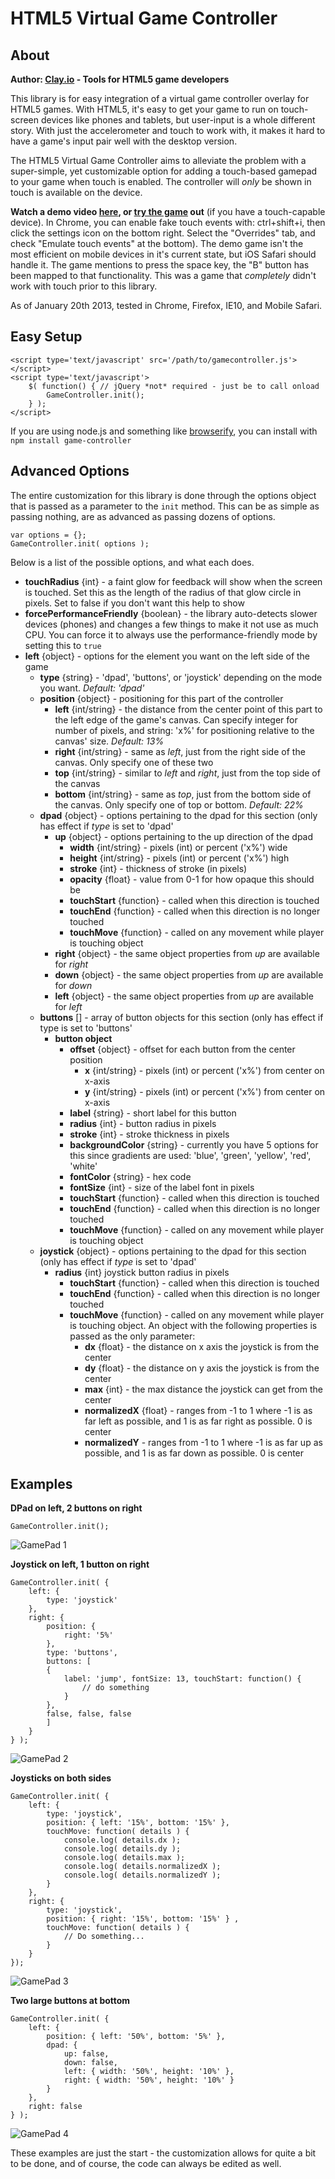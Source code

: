 HTML5 Virtual Game Controller
=============================

About
-----
**Author: [Clay.io](http://clay.io/development-tools) - Tools for HTML5 game developers**

This library is for easy integration of a virtual game controller overlay for HTML5 games. With HTML5, it's easy to 
get your game to run on touch-screen devices like phones and tablets, but user-input is a whole different story. With
just the accelerometer and touch to work with, it makes it hard to have a game's input pair well with the desktop version.

The HTML5 Virtual Game Controller aims to alleviate the problem with a super-simple, yet customizable option for adding a 
touch-based gamepad to your game when touch is enabled. The controller will *only* be shown in touch is available on the device.

**Watch a demo video [here](http://www.youtube.com/watch?v=XQKRYMjrp2Q), or [try the game](http://clay.io/plugins/controller/index.html) out** (if you have a touch-capable device). 
In Chrome, you can enable fake touch events with: ctrl+shift+i, then click the settings icon on the bottom right. 
Select the "Overrides" tab, and check "Emulate touch events" at the bottom). The demo game isn't the most efficient on
mobile devices in it's current state, but iOS Safari should handle it. The game mentions to press the space key, the "B" button
has been mapped to that functionality. This was a game that *completely* didn't work with touch prior to this library.

As of January 20th 2013, tested in Chrome, Firefox, IE10, and Mobile Safari.

Easy Setup
----------
```
<script type='text/javascript' src='/path/to/gamecontroller.js'></script>
<script type='text/javascript'>
    $( function() { // jQuery *not* required - just be to call onload
		GameController.init();
	} );
</script>
```

If you are using node.js and something like [browserify](http://browserify.org/), you can install with `npm install game-controller`

Advanced Options
----------------
The entire customization for this library is done through the options object that is passed as a parameter to the `init` method.
This can be as simple as passing nothing, are as advanced as passing dozens of options.

```
var options = {};
GameController.init( options );
```

Below is a list of the possible options, and what each does.

* **touchRadius** {int} - a faint glow for feedback will show when the screen is touched. Set this as the length of the radius of that glow circle in pixels. Set to false if you don't want this help to show
* **forcePerformanceFriendly** {boolean} - the library auto-detects slower devices (phones) and changes a few things to make it not use as much CPU. You can force it to always use the performance-friendly mode by setting this to `true`
* **left** {object} - options for the element you want on the left side of the game
  * **type** {string} - 'dpad', 'buttons', or 'joystick' depending on the mode you want. *Default: 'dpad'*
  * **position** {object} - positioning for this part of the controller
     * **left** {int/string} - the distance from the center point of this part to the left edge of the game's canvas. Can specify integer for number of pixels, and string: 'x%' for positioning relative to the canvas' size. *Default: 13%*
     * **right** {int/string} - same as *left*, just from the right side of the canvas. Only specify one of these two
     * **top** {int/string} - similar to *left* and *right*, just from the top side of the canvas
     * **bottom** {int/string} - same as *top*, just from the bottom side of the canvas. Only specify one of top or bottom. *Default: 22%*
  * **dpad** {object} - options pertaining to the dpad for this section (only has effect if *type* is set to 'dpad'
     * **up** {object} - options pertaining to the up direction of the dpad
         * **width** {int/string} - pixels (int) or percent ('x%') wide
         * **height** {int/string} - pixels (int) or percent ('x%') high
         * **stroke** {int} - thickness of stroke (in pixels)
         * **opacity** {float} - value from 0-1 for how opaque this should be
         * **touchStart** {function} - called when this direction is touched
         * **touchEnd** {function} - called when this direction is no longer touched
         * **touchMove** {function} - called on any movement while player is touching object
     * **right** {object} - the same object properties from *up* are available for *right*
     * **down** {object} - the same object properties from *up* are available for *down*
     * **left** {object} - the same object properties from *up* are available for *left*
  * **buttons** [] - array of button objects for this section (only has effect if type is set to 'buttons'
     * **button object**
         * **offset** {object} - offset for each button from the center position
             * **x** {int/string} - pixels (int) or percent ('x%') from center on x-axis
             * **y** {int/string} - pixels (int) or percent ('x%') from center on x-axis
         * **label** {string} - short label for this button
         * **radius** {int} - button radius in pixels
         * **stroke** {int} - stroke thickness in pixels
         * **backgroundColor** {string} - currently you have 5 options for this since gradients are used: 'blue', 'green', 'yellow', 'red', 'white'
         * **fontColor** {string} - hex code
         * **fontSize** {int} - size of the label font in pixels
         * **touchStart** {function} - called when this direction is touched
         * **touchEnd** {function} - called when this direction is no longer touched
         * **touchMove** {function} - called on any movement while player is touching object
  * **joystick** {object} - options pertaining to the dpad for this section (only has effect if *type* is set to 'dpad'
     * **radius** {int} joystick button radius in pixels
         * **touchStart** {function} - called when this direction is touched
         * **touchEnd** {function} - called when this direction is no longer touched
         * **touchMove** {function} - called on any movement while player is touching object. An object with the following properties is passed as the only parameter:
             * **dx** {float} - the distance on x axis the joystick is from the center
             * **dy** {float} - the distance on y axis the joystick is from the center
             * **max** {int} - the max distance the joystick can get from the center
             * **normalizedX** {float} - ranges from -1 to 1 where -1 is as far left as possible, and 1 is as far right as possible. 0 is center
             * **normalizedY** - ranges from -1 to 1 where -1 is as far up as possible, and 1 is as far down as possible. 0 is center

Examples
--------
**DPad on left, 2 buttons on right**  
```
GameController.init();
```
![GamePad 1](http://clay.io/images/controller/1.png)

**Joystick on left, 1 button on right**  
```
GameController.init( { 
    left: {
        type: 'joystick'
    }, 
    right: { 
        position: { 
            right: '5%' 
        }, 
        type: 'buttons', 
        buttons: [
        { 
            label: 'jump', fontSize: 13, touchStart: function() { 
                // do something 
            } 
        }, 
        false, false, false
        ] 
    }
} );
```
![GamePad 2](http://clay.io/images/controller/2.png)

**Joysticks on both sides**  
```
GameController.init( { 
    left: {
        type: 'joystick', 
        position: { left: '15%', bottom: '15%' },
        touchMove: function( details ) {
            console.log( details.dx );
            console.log( details.dy );
            console.log( details.max );
            console.log( details.normalizedX );
            console.log( details.normalizedY );
        }
    }, 
    right: { 
        type: 'joystick', 
        position: { right: '15%', bottom: '15%' } ,
        touchMove: function( details ) {
            // Do something...
        }
    }
});
```
![GamePad 3](http://clay.io/images/controller/3.png)

**Two large buttons at bottom**  
```
GameController.init( { 
	left: {
		position: { left: '50%', bottom: '5%' }, 
		dpad: { 
			up: false, 
			down: false, 
			left: { width: '50%', height: '10%' }, 
			right: { width: '50%', height: '10%' } 
		} 
	}, 
	right: false
} );
```
![GamePad 4](http://clay.io/images/controller/4.png)

These examples are just the start - the customization allows for quite a bit to be done, 
and of course, the code can always be edited as well.
